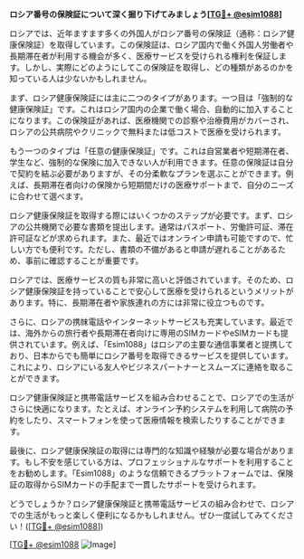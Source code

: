 **ロシア番号の保険証について深く掘り下げてみましょう[[TG💪+ @esim1088](https://t.me/s/esim1088)]**

ロシアでは、近年ますます多くの外国人がロシア番号の保険証（通称：ロシア健康保険証）を取得しています。この保険証は、ロシア国内で働く外国人労働者や長期滞在者が利用する機会が多く、医療サービスを受けられる権利を保証します。しかし、実際にどのようにしてこの保険証を取得し、どの種類があるのかを知っている人は少ないかもしれません。

まず、ロシア健康保険証には主に二つのタイプがあります。一つ目は「強制的な健康保険証」です。これはロシア国内の企業で働く場合、自動的に加入することになります。この保険証があれば、医療機関での診察や治療費用がカバーされ、ロシアの公共病院やクリニックで無料または低コストで医療を受けられます。

もう一つのタイプは「任意の健康保険証」です。これは自営業者や短期滞在者、学生など、強制的な保険に加入できない人が利用できます。任意の保険証は自分で契約を結ぶ必要がありますが、その分柔軟なプランを選ぶことができます。例えば、長期滞在者向けの保険から短期間だけの医療サポートまで、自分のニーズに合わせて選べます。

ロシア健康保険証を取得する際にはいくつかのステップが必要です。まず、ロシアの公共機関で必要な書類を提出します。通常はパスポート、労働許可証、滞在許可証などが求められます。また、最近ではオンライン申請も可能ですので、忙しい方でも便利です。ただし、書類の不備があると申請が遅れることがあるため、事前に確認することが重要です。

ロシアでは、医療サービスの質も非常に高いと評価されています。そのため、ロシア健康保険証を持っていることで安心して医療を受けられるというメリットがあります。特に、長期滞在者や家族連れの方には非常に役立つものです。

さらに、ロシアの携帓電話やインターネットサービスも充実しています。最近では、海外からの旅行者や長期滞在者向けに専用のSIMカードやeSIMカードも提供されています。例えば、「Esim1088」はロシアの主要な通信事業者と提携しており、日本からでも簡単にロシア番号を取得できるサービスを提供しています。これにより、ロシアにいる友人やビジネスパートナーとスムーズに連絡を取ることができます。

ロシア健康保険証と携帯電話サービスを組み合わせることで、ロシアでの生活がさらに快適になります。たとえば、オンライン予約システムを利用して病院の予約をしたり、スマートフォンを使って医療情報を検索したりすることができます。

最後に、ロシア健康保険証の取得には専門的な知識や経験が必要な場合があります。もし不安を感じている方は、プロフェッショナルなサポートを利用することをお勧めします。「Esim1088」のような信頼できるプラットフォームでは、保険証の取得からSIMカードの手配まで一貫したサポートを受けられます。

どうでしょうか？ロシア健康保険証と携帯電話サービスの組み合わせで、ロシアでの生活がもっと楽しく便利になるかもしれません。ぜひ一度試してみてください！([[TG💪+ @esim1088](https://t.me/s/esim1088)])

[[TG💪+ @esim1088](https://t.me/s/esim1088) ![Image](https://i.postimg.cc/Y0z9fWf4/image.png)]